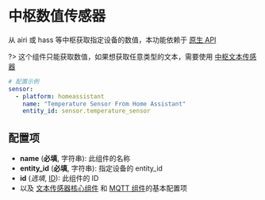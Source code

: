 # 中枢数值传感器

从 airi 或 hass 等中枢获取指定设备的数值，本功能依赖于 [原生 API](mqtt/components/api)

?> 这个组件只能获取数值，如果想获取任意类型的文本，需要使用 [中枢文本传感器](mqtt/components/text_sensor/homeassistant)


```yaml
# 配置示例
sensor:
  - platform: homeassistant
    name: "Temperature Sensor From Home Assistant"
    entity_id: sensor.temperature_sensor
```

## **配置项**

- **name** (**必填**, 字符串): 此组件的名称
- **entity_id** (**必填**, 字符串): 指定设备的 entity_id
- **id** (*选填*, [ID](mqtt/guides/configuration-types#id)): 此组件的 ID
- 以及 [文本传感器核心组件](mqtt/components/text_sensor/) 和 [MQTT 组件](mqtt/components/mqtt#MQTT-组件基本配置项)的基本配置项

